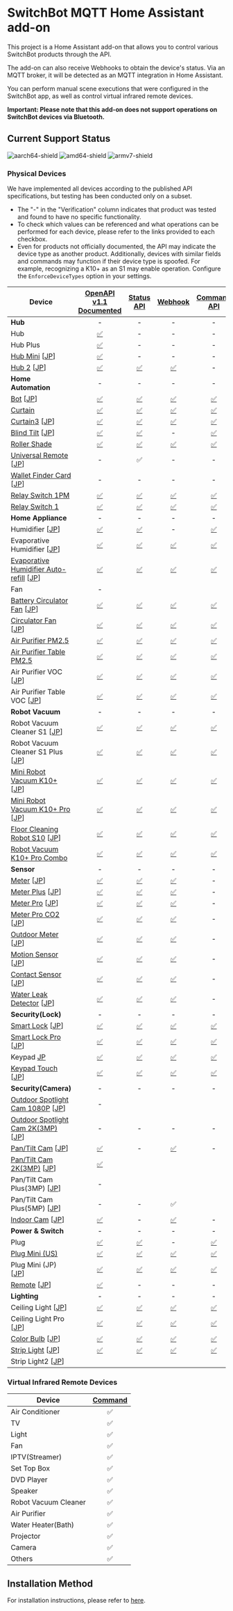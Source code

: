 # SwitchBot MQTT Home Assistant add-on

This project is a Home Assistant add-on that allows you to control various SwitchBot products through the API.

The add-on can also receive Webhooks to obtain the device's status.
Via an MQTT broker, it will be detected as an MQTT integration in Home Assistant.

You can perform manual scene executions that were configured in the SwitchBot app, as well as control virtual infrared remote devices.

**Important: Please note that this add-on does not support operations on SwitchBot devices via Bluetooth.**

## Current Support Status

![aarch64-shield](https://img.shields.io/badge/aarch64-yes-green.svg)
![amd64-shield](https://img.shields.io/badge/amd64-yes-green.svg)
![armv7-shield](https://img.shields.io/badge/armv7-yes-green.svg)

### Physical Devices

We have implemented all devices according to the published API specifications, but testing has been conducted only on a subset.

* The "-" in the "Verification" column indicates that product was tested and found to have no specific functionality.
* To check which values can be referenced and what operations can be performed for each device, please refer to the links provided to each checkbox.
* Even for products not officially documented, the API may indicate the device type as another product. Additionally, devices with similar fields and commands may function if their device type is spoofed. For example, recognizing a K10+ as an S1 may enable operation. Configure the `EnforceDeviceTypes` option in your settings.

| Device                                                                                                                         | [OpenAPI v1.1<br>Documented][GetDeviceList] |         [Status<br>API][StatusAPI]         |             [Webhook][Webhook]              |        [Command<br>API][CommandAPI]         | Verification |
|--------------------------------------------------------------------------------------------------------------------------------|:-------------------------------------------:|:------------------------------------------:|:-------------------------------------------:|:-------------------------------------------:|:------------:|
| **Hub**                                                                                                                        |                      -                      |                     -                      |                      -                      |                      -                      |      -       |
| Hub                                                                                                                            |                [✅][HubList]                 |                     -                      |                      -                      |                      -                      |              |
| Hub Plus                                                                                                                       |              [✅][HubPlusList]               |                     -                      |                      -                      |                      -                      |              |
| [Hub Mini][HubMiniProduct]  [[JP][HubMiniProductJP]]                                                                           |              [✅][HubMiniList]               |                     -                      |                      -                      |                      -                      |      -       |
| [Hub 2][Hub2Product]  [[JP][Hub2ProductJP]]                                                                                    |                [✅][Hub2List]                |              [✅][Hub2Status]               |              [✅][Hub2Webhook]               |                      -                      |      ✅       |
| **Home Automation**                                                                                                            |                      -                      |                     -                      |                      -                      |                      -                      |      -       |
| [Bot][BotProduct]  [[JP][BotProductJP]]                                                                                        |                [✅][BotList]                 |               [✅][BotStatus]               |               [✅][BotWebhook]               |               [✅][BotCommand]               |              |
| [Curtain][CurtainProduct]                                                                                                      |              [✅][CurtainList]               |             [✅][CurtainStatus]             |             [✅][CurtainWebhook]             |             [✅][CurtainCommand]             |      ✅       |
| [Curtain3][Curtain3Product]  [[JP][Curtain3ProductJP]]                                                                         |              [✅][Curtain3List]              |            [✅][Curtain3Status]             |            [✅][Curtain3Webhook]             |            [✅][Curtain3Command]             |              |
| [Blind Tilt][BlindTiltProduct]  [[JP][BlindTiltProductJP]]                                                                     |             [✅][BlindTiltList]              |            [✅][BlindTiltStatus]            |                      -                      |            [✅][BlindTiltCommand]            |              |
| [Roller Shade][RollerShadeProduct]                                                                                             |            [✅][RollerShadeList]             |           [✅][RollerShadeStatus]           |           [✅][RollerShadeWebhook]           |           [✅][RollerShadeCommand]           |      ✅       |
| [Universal Remote][UniversalRemoteProduct]  [[JP][UniversalRemoteProductJP]]                                                   |                      -                      |                     ✅                      |                      -                      |                      -                      |      ✅       |
| [Wallet Finder Card][WalletFinderCardProduct]  [[JP][WalletFinderCardProductJP]]                                               |                      -                      |                     -                      |                      -                      |                      -                      |      -       |
| [Relay Switch 1PM][RelaySwitch1PMProduct]                                                                                      |           [✅][RelaySwitch1PMList]           |         [✅][RelaySwitch1PMStatus]          |         [✅][RelaySwitch1PMWebhook]          |         [✅][RelaySwitch1PMCommand]          |              |
| [Relay Switch 1][RelaySwitch1Product]                                                                                          |            [✅][RelaySwitch1List]            |          [✅][RelaySwitch1Status]           |          [✅][RelaySwitch1Webhook]           |          [✅][RelaySwitch1Command]           |              |
| **Home Appliance**                                                                                                             |                      -                      |                     -                      |                      -                      |                      -                      |      -       |
| Humidifier  [[JP][HumidifierProductJP]]                                                                                        |             [✅][HumidifierList]             |           [✅][HumidifierStatus]            |                      -                      |           [✅][HumidifierCommand]            |              |
| Evaporative Humidifier  [[JP][EvaporativeHumidifierProductJP]]                                                                 |       [✅][EvaporativeHumidifierList]        |      [✅][EvaporativeHumidifierStatus]      |      [✅][EvaporativeHumidifierWebhook]      |      [✅][EvaporativeHumidifierCommand]      |              |
| [Evaporative Humidifier Auto-refill][EvaporativeHumidifierAutoRefillProduct]  [[JP][EvaporativeHumidifierAutoRefillProductJP]] |  [✅][EvaporativeHumidifierAutoRefillList]   | [✅][EvaporativeHumidifierAutoRefillStatus] | [✅][EvaporativeHumidifierAutoRefillWebhook] | [✅][EvaporativeHumidifierAutoRefillCommand] |              |
| Fan                                                                                                                            |                      -                      |                                            |                                             |                                             |              |
| [Battery Circulator Fan][BatteryCirculatorFanProduct]  [[JP][BatteryCirculatorFanProductJP]]                                   |        [✅][BatteryCirculatorFanList]        |      [✅][BatteryCirculatorFanStatus]       |      [✅][BatteryCirculatorFanWebhook]       |      [✅][BatteryCirculatorFanCommand]       |              |
| [Circulator Fan][CirculatorFanLiteProduct]  [[JP][CirculatorFanLiteProductJP]]                                                 |           [✅][CirculatorFanList]            |          [✅][CirculatorFanStatus]          |          [✅][CirculatorFanWebhook]          |          [✅][CirculatorFanCommand]          |      ✅       |
| [Air Purifier PM2.5][AirPurifierPM25Product]                                                                                   |          [✅][AirPurifierPM25List]           |         [✅][AirPurifierPM25Status]         |         [✅][AirPurifierPM25Webhook]         |         [✅][AirPurifierPM25Command]         |              |
| [Air Purifier Table PM2.5][AirPurifierTablePM25Product]                                                                        |        [✅][AirPurifierTablePM25List]        |      [✅][AirPurifierTablePM25Status]       |      [✅][AirPurifierTablePM25Webhook]       |      [✅][AirPurifierTablePM25Command]       |              |
| Air Purifier VOC  [[JP][AirPurifierVOCProductJP]]                                                                              |           [✅][AirPurifierVOCList]           |         [✅][AirPurifierVOCStatus]          |         [✅][AirPurifierVOCWebhook]          |         [✅][AirPurifierVOCCommand]          |              |
| Air Purifier Table VOC  [[JP][AirPurifierTableVOCProductJP]]                                                                   |        [✅][AirPurifierTableVOCList]         |       [✅][AirPurifierTableVOCStatus]       |       [✅][AirPurifierTableVOCWebhook]       |       [✅][AirPurifierTableVOCCommand]       |              |
| **Robot Vacuum**                                                                                                               |                      -                      |                     -                      |                      -                      |                      -                      |      -       |
| Robot Vacuum Cleaner S1  [[JP][RobotVacuumCleanerS1ProductJP]]                                                                 |        [✅][RobotVacuumCleanerS1List]        |      [✅][RobotVacuumCleanerS1Status]       |      [✅][RobotVacuumCleanerS1Webhook]       |      [✅][RobotVacuumCleanerS1Command]       |              |
| Robot Vacuum Cleaner S1 Plus  [[JP][RobotVacuumCleanerS1PlusProductJP]]                                                        |      [✅][RobotVacuumCleanerS1PlusList]      |    [✅][RobotVacuumCleanerS1PlusStatus]     |    [✅][RobotVacuumCleanerS1PlusWebhook]     |    [✅][RobotVacuumCleanerS1PlusCommand]     |              |
| [Mini Robot Vacuum K10+][MiniRobotVacuumK10+Product]  [[JP][MiniRobotVacuumK10+ProductJP]]                                     |        [✅][MiniRobotVacuumK10+List]         |       [✅][MiniRobotVacuumK10+Status]       |       [✅][MiniRobotVacuumK10+Webhook]       |       [✅][MiniRobotVacuumK10+Command]       |              |
| [Mini Robot Vacuum K10+ Pro][MiniRobotVacuumK10+ProProduct]  [[JP][MiniRobotVacuumK10+ProProductJP]]                           |       [✅][MiniRobotVacuumK10+ProList]       |     [✅][MiniRobotVacuumK10+ProStatus]      |     [✅][MiniRobotVacuumK10+ProWebhook]      |     [✅][MiniRobotVacuumK10+ProCommand]      |              |
| [Floor Cleaning Robot S10][FloorCleaningRobotS10Product]  [[JP][FloorCleaningRobotS10ProductJP]]                               |       [✅][FloorCleaningRobotS10List]        |      [✅][FloorCleaningRobotS10Status]      |      [✅][FloorCleaningRobotS10Webhook]      |      [✅][FloorCleaningRobotS10Command]      |              |
| [Robot Vacuum K10+ Pro Combo][RobotVacuumK10+ProComboProduct]                                                                  |      [✅][RobotVacuumK10+ProComboList]       |     [✅][RobotVacuumK10+ProComboStatus]     |     [✅][RobotVacuumK10+ProComboWebhook]     |     [✅][RobotVacuumK10+ProComboCommand]     |              |
| **Sensor**                                                                                                                     |                      -                      |                     -                      |                      -                      |                      -                      |      -       |
| [Meter][MeterProduct]  [[JP][MeterProductJP]]                                                                                  |               [✅][MeterList]                |              [✅][MeterStatus]              |              [✅][MeterWebhook]              |                      -                      |              |
| [Meter Plus][MeterPlusProduct]  [[JP][MeterPlusProductJP]]                                                                     |             [✅][MeterPlusList]              |            [✅][MeterPlusStatus]            |            [✅][MeterPlusWebhook]            |                      -                      |      ✅       |
| [Meter Pro][MeterProProduct]  [[JP][MeterProProductJP]]                                                                        |              [✅][MeterProList]              |            [✅][MeterProStatus]             |            [✅][MeterProWebhook]             |                      -                      |              |
| [Meter Pro CO2][MeterProCO2Product]  [[JP][MeterProCO2ProductJP]]                                                              |            [✅][MeterProCO2List]             |           [✅][MeterProCO2Status]           |           [✅][MeterProCO2Webhook]           |                      -                      |      ✅       |
| [Outdoor Meter][OutdoorMeterProduct]  [[JP][OutdoorMeterProductJP]]                                                            |            [✅][OutdoorMeterList]            |          [✅][OutdoorMeterStatus]           |          [✅][OutdoorMeterWebhook]           |                      -                      |              |
| [Motion Sensor][MotionSensorProduct]  [[JP][MotionSensorProductJP]]                                                            |            [✅][MotionSensorList]            |          [✅][MotionSensorStatus]           |          [✅][MotionSensorWebhook]           |                      -                      |      ✅       |
| [Contact Sensor][ContactSensorProduct]  [[JP][ContactSensorProductJP]]                                                         |           [✅][ContactSensorList]            |          [✅][ContactSensorStatus]          |          [✅][ContactSensorWebhook]          |                      -                      |      ✅       |
| [Water Leak Detector][WaterLeakDetectorProduct]  [[JP][WaterLeakDetectorProductJP]]                                            |         [✅][WaterLeakDetectorList]          |        [✅][WaterLeakDetectorStatus]        |        [✅][WaterLeakDetectorWebhook]        |                      -                      |              |
| **Security(Lock)**                                                                                                             |                      -                      |                     -                      |                      -                      |                      -                      |      -       |
| [Smart Lock][SmartLockProduct]  [[JP][SmartLockProductJP]]                                                                     |             [✅][SmartLockList]              |            [✅][SmartLockStatus]            |            [✅][SmartLockWebhook]            |            [✅][SmartLockCommand]            |      ✅       |
| [Smart Lock Pro][SmartLockProProduct]  [[JP][SmartLockProProductJP]]                                                           |            [✅][SmartLockProList]            |          [✅][SmartLockProStatus]           |          [✅][SmartLockProWebhook]           |          [✅][SmartLockProCommand]           |              |
| Keypad [JP][KeypadProductJP]                                                                                                   |               [✅][KeypadList]               |             [✅][KeypadStatus]              |             [✅][KeypadWebhook]              |             [✅][KeypadCommand]              |              |
| [Keypad Touch][KeypadTouchProduct]  [[JP][KeypadTouchProductJP]]                                                               |            [✅][KeypadTouchList]             |           [✅][KeypadTouchStatus]           |           [✅][KeypadTouchWebhook]           |           [✅][KeypadTouchCommand]           |      ✅       |
| **Security(Camera)**                                                                                                           |                      -                      |                     -                      |                      -                      |                      -                      |      -       |
| [Outdoor Spotlight Cam 1080P][OutdoorSpotlightCam1080PProduct]  [[JP][OutdoorSpotlightCam1080PProductJP]]                      |                      -                      |                                            |                                             |                                             |              |
| [Outdoor Spotlight Cam 2K(3MP)][OutdoorSpotlightCam2K3MPProduct]  [[JP][OutdoorSpotlightCam2K3MPProductJP]]                    |                      -                      |                     -                      |                      -                      |                      -                      |      -       |
| [Pan/Tilt Cam][PanTiltCamProduct]  [[JP][PanTiltCamProductJP]]                                                                 |             [✅][PanTiltCamList]             |                     -                      |           [✅][PanTiltCamWebhook]            |                      -                      |              |
| [Pan/Tilt Cam 2K(3MP)][PanTiltCam2K3MPProduct]  [[JP][PanTiltCam2K3MPProductJP]]                                               |          [✅][PanTiltCam2K3MPList]           |                                            |                                             |                                             |              |
| Pan/Tilt Cam Plus(3MP)  [[JP][PanTiltCamPlus3MPProductJP]]                                                                     |                      -                      |                                            |                                             |                                             |              |
| Pan/Tilt Cam Plus(5MP)  [[JP][PanTiltCamPlus5MPProductJP]]                                                                     |                      -                      |                     -                      |                      ✅                      |                                             |      ✅       |
| [Indoor Cam][IndoorCamProduct]  [[JP][IndoorCamProductJP]]                                                                     |             [✅][IndoorCamList]              |                     -                      |            [✅][IndoorCamWebhook]            |                      -                      |      ✅       |
| **Power & Switch**                                                                                                             |                      -                      |                     -                      |                      -                      |                      -                      |      -       |
| Plug                                                                                                                           |                [✅][PlugList]                |              [✅][PlugStatus]               |                      -                      |              [✅][PlugCommand]               |              |
| [Plug Mini (US)][PlugMiniUSProduct]                                                                                            |             [✅][PlugMiniUSList]             |           [✅][PlugMiniUSStatus]            |           [✅][PlugMiniUSWebhook]            |           [✅][PlugMiniUSCommand]            |              |
| Plug Mini (JP)  [[JP][PlugMiniJPProductJP]]                                                                                    |             [✅][PlugMiniJPList]             |           [✅][PlugMiniJPStatus]            |           [✅][PlugMiniJPWebhook]            |           [✅][PlugMiniJPCommand]            |      ✅       |
| [Remote][RemoteProduct]  [[JP][RemoteProductJP]]                                                                               |               [✅][RemoteList]               |                     -                      |                      -                      |                      -                      |      -       |
| **Lighting**                                                                                                                   |                      -                      |                     -                      |                      -                      |                      -                      |      -       |
| Ceiling Light  [[JP][CeilingLightProductJP]]                                                                                   |            [✅][CeilingLightList]            |          [✅][CeilingLightStatus]           |          [✅][CeilingLightWebhook]           |          [✅][CeilingLightCommand]           |              |
| Ceiling Light Pro  [[JP][CeilingLightProProductJP]]                                                                            |          [✅][CeilingLightProList]           |         [✅][CeilingLightProStatus]         |         [✅][CeilingLightProWebhook]         |         [✅][CeilingLightProCommand]         |              |
| [Color Bulb][ColorBulbProduct]  [[JP][ColorBulbProductJP]]                                                                     |             [✅][ColorBulbList]              |            [✅][ColorBulbStatus]            |            [✅][ColorBulbWebhook]            |            [✅][ColorBulbCommand]            |      ✅       |
| [Strip Light][StripLightProduct]  [[JP][StripLightProductJP]]                                                                  |             [✅][StripLightList]             |           [✅][StripLightStatus]            |           [✅][StripLightWebhook]            |           [✅][StripLightCommand]            |              |
| Strip Light2  [[JP][StripLight2ProductJP]]                                                                                     |                                             |                                            |                                             |                                             |              |

[GetDeviceList]: https://github.com/OpenWonderLabs/SwitchBotAPI#get-device-list
[StatusAPI]: https://github.com/OpenWonderLabs/SwitchBotAPI#get-device-status
[Webhook]: https://github.com/OpenWonderLabs/SwitchBotAPI#webhook
[CommandAPI]: https://github.com/OpenWonderLabs/SwitchBotAPI#get-device-status
[HubList]: https://github.com/OpenWonderLabs/SwitchBotAPI#hubhub-plushub-minihub-2
[HubPlusList]: https://github.com/OpenWonderLabs/SwitchBotAPI#hubhub-plushub-minihub-2
[HubMiniProduct]: https://www.switch-bot.com/products/switchbot-hub-mini
[HubMiniProductJP]: https://www.switchbot.jp/products/switchbot-hub-mini
[HubMiniList]: https://github.com/OpenWonderLabs/SwitchBotAPI#hubhub-plushub-minihub-2
[Hub2Product]: https://www.switch-bot.com/pages/switchbot-hub-2
[Hub2ProductJP]: https://www.switchbot.jp/products/switchbot-hub2
[Hub2List]: https://github.com/OpenWonderLabs/SwitchBotAPI#hubhub-plushub-minihub-2
[Hub2Status]: https://github.com/OpenWonderLabs/SwitchBotAPI#hub-2
[Hub2Webhook]: https://github.com/OpenWonderLabs/SwitchBotAPI#hub-2-1
[BotProduct]: https://www.switch-bot.com/products/switchbot-bot
[BotProductJP]: https://www.switchbot.jp/products/switchbot-bot
[BotList]: https://github.com/OpenWonderLabs/SwitchBotAPI#bot
[BotStatus]: https://github.com/OpenWonderLabs/SwitchBotAPI#bot-1
[BotWebhook]: https://github.com/OpenWonderLabs/SwitchBotAPI#bot-3
[BotCommand]: https://github.com/OpenWonderLabs/SwitchBotAPI#bot-2
[CurtainProduct]: https://www.switch-bot.com/products/switchbot-curtain
[CurtainList]: https://github.com/OpenWonderLabs/SwitchBotAPI#curtain
[CurtainStatus]: https://github.com/OpenWonderLabs/SwitchBotAPI#curtain-1
[CurtainWebhook]: https://github.com/OpenWonderLabs/SwitchBotAPI#curtain-4
[CurtainCommand]: https://github.com/OpenWonderLabs/SwitchBotAPI#curtain-2
[Curtain3Product]: https://www.switch-bot.com/products/switchbot-curtain-3
[Curtain3ProductJP]: https://www.switchbot.jp/products/switchbot-curtain3
[Curtain3List]: https://github.com/OpenWonderLabs/SwitchBotAPI#curtain-3
[Curtain3Status]: https://github.com/OpenWonderLabs/SwitchBotAPI#curtain-3-1
[Curtain3Webhook]: https://github.com/OpenWonderLabs/SwitchBotAPI#curtain-3-3
[Curtain3Command]: https://github.com/OpenWonderLabs/SwitchBotAPI#curtain-3-2
[BlindTiltProduct]: https://www.switch-bot.com/products/switchbot-blind-tilt
[BlindTiltProductJP]: https://www.switchbot.jp/products/switchbot-blind-tilt
[BlindTiltList]: https://github.com/OpenWonderLabs/SwitchBotAPI#blind-tilt
[BlindTiltStatus]: https://github.com/OpenWonderLabs/SwitchBotAPI#blind-tilt-1
[BlindTiltCommand]: https://github.com/OpenWonderLabs/SwitchBotAPI#blind-tilt-2
[RollerShadeProduct]: https://www.switch-bot.com/products/switchbot-roller-shade
[RollerShadeList]: https://github.com/OpenWonderLabs/SwitchBotAPI#roller-shade
[RollerShadeStatus]: https://github.com/OpenWonderLabs/SwitchBotAPI#roller-shade-1
[RollerShadeWebhook]: https://github.com/OpenWonderLabs/SwitchBotAPI#roller-shade-3
[RollerShadeCommand]: https://github.com/OpenWonderLabs/SwitchBotAPI#roller-shade-2
[UniversalRemoteProduct]: https://www.switch-bot.com/products/switchbot-universal-remote
[UniversalRemoteProductJP]: https://www.switchbot.jp/products/switchbot-universal-remote
[WalletFinderCardProduct]: https://www.switch-bot.com/products/switchbot-wallet-finder-card
[WalletFinderCardProductJP]: https://www.switchbot.jp/products/switchbot-wallet-finder-card
[RelaySwitch1PMProduct]: https://www.switch-bot.com/pages/switchbot-relay-switch
[RelaySwitch1PMList]: https://github.com/OpenWonderLabs/SwitchBotAPI#relay-switch-1pm
[RelaySwitch1PMStatus]: https://github.com/OpenWonderLabs/SwitchBotAPI#relay-switch-1pm-1
[RelaySwitch1PMWebhook]: https://github.com/OpenWonderLabs/SwitchBotAPI#relay-switch-1pm-3
[RelaySwitch1PMCommand]: https://github.com/OpenWonderLabs/SwitchBotAPI#relay-switch-1pm-2
[RelaySwitch1Product]: https://www.switch-bot.com/pages/switchbot-relay-switch
[RelaySwitch1List]: https://github.com/OpenWonderLabs/SwitchBotAPI#relay-switch-1
[RelaySwitch1Status]: https://github.com/OpenWonderLabs/SwitchBotAPI#relay-switch-1-1
[RelaySwitch1Webhook]: https://github.com/OpenWonderLabs/SwitchBotAPI#relay-switch-1-3
[RelaySwitch1Command]: https://github.com/OpenWonderLabs/SwitchBotAPI#relay-switch-1-2
[HumidifierProductJP]: https://www.switchbot.jp/products/switchbot-smart-humidifier?variant=40981225799855
[HumidifierList]: https://github.com/OpenWonderLabs/SwitchBotAPI#humidifier
[HumidifierStatus]: https://github.com/OpenWonderLabs/SwitchBotAPI#humidifier-1
[HumidifierCommand]: https://github.com/OpenWonderLabs/SwitchBotAPI#humidifier-2
[EvaporativeHumidifierProductJP]: https://www.switchbot.jp/products/switchbot-evaporative-humidifier
[EvaporativeHumidifierList]: https://github.com/OpenWonderLabs/SwitchBotAPI#evaporative-humidifier
[EvaporativeHumidifierStatus]: https://github.com/OpenWonderLabs/SwitchBotAPI#evaporative-humidifier-1
[EvaporativeHumidifierWebhook]: https://github.com/OpenWonderLabs/SwitchBotAPI#evaporative-humidifier-3
[EvaporativeHumidifierCommand]: https://github.com/OpenWonderLabs/SwitchBotAPI#evaporative-humidifier-2
[EvaporativeHumidifierAutoRefillProduct]: https://us.switch-bot.com/products/switchbot-evaporative-humidifier-auto-refill
[EvaporativeHumidifierAutoRefillProductJP]: https://www.switchbot.jp/products/switchbot-evaporative-humidifier-plus
[EvaporativeHumidifierAutoRefillList]: https://github.com/OpenWonderLabs/SwitchBotAPI#evaporative-humidifier-auto-refill
[EvaporativeHumidifierAutoRefillStatus]: https://github.com/OpenWonderLabs/SwitchBotAPI#evaporative-humidifier-auto-refill-1
[EvaporativeHumidifierAutoRefillWebhook]: https://github.com/OpenWonderLabs/SwitchBotAPI#evaporative-humidifier-auto-refill-3
[EvaporativeHumidifierAutoRefillCommand]: https://github.com/OpenWonderLabs/SwitchBotAPI#evaporative-humidifier-auto-refill-2
[BatteryCirculatorFanProduct]: https://www.switch-bot.com/products/switchbot-battery-circulator-fan?variant=46175199756455
[BatteryCirculatorFanProductJP]: https://www.switchbot.jp/products/switchbot-smart-circulator-fan?variant=44020075167919
[BatteryCirculatorFanList]: https://github.com/OpenWonderLabs/SwitchBotAPI#battery-circulator-fan
[BatteryCirculatorFanStatus]: https://github.com/OpenWonderLabs/SwitchBotAPI#battery-circulator-fan-1
[BatteryCirculatorFanWebhook]: https://github.com/OpenWonderLabs/SwitchBotAPI#battery-circulator-fan-3
[BatteryCirculatorFanCommand]: https://github.com/OpenWonderLabs/SwitchBotAPI#battery-circulator-fan-2
[CirculatorFanLiteProduct]: https://www.switch-bot.com/products/switchbot-battery-circulator-fan?variant=46175199789223
[CirculatorFanLiteProductJP]: https://www.switchbot.jp/products/switchbot-smart-circulator-fan?variant=44221010182319
[CirculatorFanList]: https://github.com/OpenWonderLabs/SwitchBotAPI#circulator-fan
[CirculatorFanStatus]: https://github.com/OpenWonderLabs/SwitchBotAPI#circulator-fan-1
[CirculatorFanWebhook]: https://github.com/OpenWonderLabs/SwitchBotAPI#circulator-fan-3
[CirculatorFanCommand]: https://github.com/OpenWonderLabs/SwitchBotAPI#circulator-fan-2
[AirPurifierPM25Product]: https://www.switch-bot.com/products/switchbot-air-purifier
[AirPurifierPM25List]: https://github.com/OpenWonderLabs/SwitchBotAPI#air-purifier-pm25
[AirPurifierPM25Status]: https://github.com/OpenWonderLabs/SwitchBotAPI#air-purifier-pm25-1
[AirPurifierPM25Webhook]: https://github.com/OpenWonderLabs/SwitchBotAPI#air-purifier-pm25-3
[AirPurifierPM25Command]: https://github.com/OpenWonderLabs/SwitchBotAPI#air-purifier-pm25-2
[AirPurifierTablePM25Product]: https://www.switch-bot.com/products/switchbot-air-purifier-table
[AirPurifierTablePM25List]: https://github.com/OpenWonderLabs/SwitchBotAPI#air-purifier-table-pm25
[AirPurifierTablePM25Status]: https://github.com/OpenWonderLabs/SwitchBotAPI#air-purifier-table-pm25-1
[AirPurifierTablePM25Webhook]: https://github.com/OpenWonderLabs/SwitchBotAPI#air-purifier-table-pm25-3
[AirPurifierTablePM25Command]: https://github.com/OpenWonderLabs/SwitchBotAPI#air-purifier-table-pm25-2
[AirPurifierVOCProductJP]: https://www.switchbot.jp/products/switchbot-air-purifier
[AirPurifierVOCList]: https://github.com/OpenWonderLabs/SwitchBotAPI#air-purifier-voc
[AirPurifierVOCStatus]: https://github.com/OpenWonderLabs/SwitchBotAPI#air-purifier-voc-1
[AirPurifierVOCWebhook]: https://github.com/OpenWonderLabs/SwitchBotAPI#air-purifier-voc-3
[AirPurifierVOCCommand]: https://github.com/OpenWonderLabs/SwitchBotAPI#air-purifier-voc-2
[AirPurifierTableVOCProductJP]: https://www.switchbot.jp/products/switchbot-air-purifier-table
[AirPurifierTableVOCList]: https://github.com/OpenWonderLabs/SwitchBotAPI#air-purifier-table-voc
[AirPurifierTableVOCStatus]: https://github.com/OpenWonderLabs/SwitchBotAPI#air-purifier-table-voc-1
[AirPurifierTableVOCWebhook]: https://github.com/OpenWonderLabs/SwitchBotAPI#air-purifier-table-voc-3
[AirPurifierTableVOCCommand]: https://github.com/OpenWonderLabs/SwitchBotAPI#air-purifier-table-voc-2
[RobotVacuumCleanerS1ProductJP]: https://www.switchbot.jp/products/switchbot-robot-vacuum-cleaner?variant=41850919420079
[RobotVacuumCleanerS1List]: https://github.com/OpenWonderLabs/SwitchBotAPI#robot-vacuum-cleaner-s1
[RobotVacuumCleanerS1Status]: https://github.com/OpenWonderLabs/SwitchBotAPI#robot-vacuum-cleaner-s1-1
[RobotVacuumCleanerS1Webhook]: https://github.com/OpenWonderLabs/SwitchBotAPI#robot-vacuum-cleaner-s1-3
[RobotVacuumCleanerS1Command]: https://github.com/OpenWonderLabs/SwitchBotAPI#robot-vacuum-cleaner-s1-2
[RobotVacuumCleanerS1PlusProductJP]: https://www.switchbot.jp/products/switchbot-robot-vacuum-cleaner?variant=44254800347311
[RobotVacuumCleanerS1PlusList]: https://github.com/OpenWonderLabs/SwitchBotAPI#robot-vacuum-cleaner-s1-plus
[RobotVacuumCleanerS1PlusStatus]: https://github.com/OpenWonderLabs/SwitchBotAPI#robot-vacuum-cleaner-s1-plus-1
[RobotVacuumCleanerS1PlusWebhook]: https://github.com/OpenWonderLabs/SwitchBotAPI#robot-vacuum-cleaner-s1-plus-3
[RobotVacuumCleanerS1PlusCommand]: https://github.com/OpenWonderLabs/SwitchBotAPI#robot-vacuum-cleaner-s1-plus-2
[MiniRobotVacuumK10+Product]: https://www.switch-bot.com/products/switchbot-mini-robot-vacuum-k10
[MiniRobotVacuumK10+ProductJP]: https://www.switchbot.jp/products/switchbot-robot-vacuum-cleaner-k10
[MiniRobotVacuumK10+List]: https://github.com/OpenWonderLabs/SwitchBotAPI#mini-robot-vacuum-k10
[MiniRobotVacuumK10+Status]: https://github.com/OpenWonderLabs/SwitchBotAPI#mini-robot-vacuum-k10-1
[MiniRobotVacuumK10+Webhook]: https://github.com/OpenWonderLabs/SwitchBotAPI#mini-robot-vacuum-k10-3
[MiniRobotVacuumK10+Command]: https://github.com/OpenWonderLabs/SwitchBotAPI#mini-robot-vacuum-k10-2
[MiniRobotVacuumK10+ProProduct]: https://www.switch-bot.com/products/switchbot-mini-robot-vacuum-k10-pro
[MiniRobotVacuumK10+ProProductJP]: https://www.switchbot.jp/products/switchbot-robot-vacuum-cleaner-k10-pro
[MiniRobotVacuumK10+ProList]: https://github.com/OpenWonderLabs/SwitchBotAPI#mini-robot-vacuum-k10-pro
[MiniRobotVacuumK10+ProStatus]: https://github.com/OpenWonderLabs/SwitchBotAPI#mini-robot-vacuum-k10-pro-1
[MiniRobotVacuumK10+ProWebhook]: https://github.com/OpenWonderLabs/SwitchBotAPI#mini-robot-vacuum-k10-pro-3
[MiniRobotVacuumK10+ProCommand]: https://github.com/OpenWonderLabs/SwitchBotAPI#mini-robot-vacuum-k10-pro-2
[FloorCleaningRobotS10Product]: https://www.switch-bot.com/products/switchbot-floor-cleaning-robot-s10
[FloorCleaningRobotS10ProductJP]: https://www.switchbot.jp/products/switchbot-robot-vacuum-cleaner-s10
[FloorCleaningRobotS10List]: https://github.com/OpenWonderLabs/SwitchBotAPI#floor-cleaning-robot-s10
[FloorCleaningRobotS10Status]: https://github.com/OpenWonderLabs/SwitchBotAPI#floor-cleaning-robot-s10-1
[FloorCleaningRobotS10Webhook]: https://github.com/OpenWonderLabs/SwitchBotAPI#floor-cleaning-robot-s10-3
[FloorCleaningRobotS10Command]: https://github.com/OpenWonderLabs/SwitchBotAPI#floor-cleaning-robot-s10-2
[RobotVacuumK10+ProComboProduct]: https://www.switch-bot.com/products/switchbot-k10-pro-combo
[RobotVacuumK10+ProComboList]: https://github.com/OpenWonderLabs/SwitchBotAPI#k10-pro-combo
[RobotVacuumK10+ProComboStatus]: https://github.com/OpenWonderLabs/SwitchBotAPI#k10-pro-combo-1
[RobotVacuumK10+ProComboWebhook]: https://github.com/OpenWonderLabs/SwitchBotAPI#k10-pro-combo-3
[RobotVacuumK10+ProComboCommand]: https://github.com/OpenWonderLabs/SwitchBotAPI#k10-pro-combo-2
[MeterProduct]: https://www.switch-bot.com/products/switchbot-meter
[MeterProductJP]: https://www.switchbot.jp/products/switchbot-meter
[MeterList]: https://github.com/OpenWonderLabs/SwitchBotAPI#meter
[MeterStatus]: https://github.com/OpenWonderLabs/SwitchBotAPI#meter-1
[MeterWebhook]: https://github.com/OpenWonderLabs/SwitchBotAPI#meter-2
[MeterPlusProduct]: https://www.switch-bot.com/products/switchbot-meter-plus
[MeterPlusProductJP]: https://www.switchbot.jp/products/switchbot-meter-plus
[MeterPlusList]: https://github.com/OpenWonderLabs/SwitchBotAPI#meter-plus
[MeterPlusStatus]: https://github.com/OpenWonderLabs/SwitchBotAPI#meter-plus-1
[MeterPlusWebhook]: https://github.com/OpenWonderLabs/SwitchBotAPI#meter-plus-2
[MeterProProduct]: https://www.switch-bot.com/products/switchbot-meter-pro
[MeterProProductJP]: https://www.switchbot.jp/products/switchbot-meter-pro
[MeterProList]: https://github.com/OpenWonderLabs/SwitchBotAPI#meter-pro
[MeterProStatus]: https://github.com/OpenWonderLabs/SwitchBotAPI#meter-pro-1
[MeterProWebhook]: https://github.com/OpenWonderLabs/SwitchBotAPI#meter-pro-2
[MeterProCO2Product]: https://www.switch-bot.com/products/switchbot-meter-pro-co2-monitor
[MeterProCO2ProductJP]: https://www.switchbot.jp/products/switchbot-co2-meter
[MeterProCO2List]: https://github.com/OpenWonderLabs/SwitchBotAPI#meter-pro-co2
[MeterProCO2Status]: https://github.com/OpenWonderLabs/SwitchBotAPI#meter-pro-co2-1
[MeterProCO2Webhook]: https://github.com/OpenWonderLabs/SwitchBotAPI#meter-pro-co2-2
[OutdoorMeterProduct]: https://www.switch-bot.com/products/switchbot-indoor-outdoor-thermo-hygrometer
[OutdoorMeterProductJP]: https://www.switchbot.jp/products/switchbot-indoor-outdoor-meter
[OutdoorMeterList]: https://github.com/OpenWonderLabs/SwitchBotAPI#outdoor-meter
[OutdoorMeterStatus]: https://github.com/OpenWonderLabs/SwitchBotAPI#outdoor-meter-1
[OutdoorMeterWebhook]: https://github.com/OpenWonderLabs/SwitchBotAPI#outdoor-meter-2
[MotionSensorProduct]: https://www.switch-bot.com/products/motion-sensor
[MotionSensorProductJP]: https://www.switchbot.jp/products/switchbot-motion-sensor
[MotionSensorList]: https://github.com/OpenWonderLabs/SwitchBotAPI#motion-sensor
[MotionSensorStatus]: https://github.com/OpenWonderLabs/SwitchBotAPI#motion-sensor-1
[MotionSensorWebhook]: https://github.com/OpenWonderLabs/SwitchBotAPI#motion-sensor-2
[ContactSensorProduct]: https://www.switch-bot.com/products/contact-sensor
[ContactSensorProductJP]: https://www.switchbot.jp/products/switchbot-contact-sensor
[ContactSensorList]: https://github.com/OpenWonderLabs/SwitchBotAPI#contact-sensor
[ContactSensorStatus]: https://github.com/OpenWonderLabs/SwitchBotAPI#contact-sensor-1
[ContactSensorWebhook]: https://github.com/OpenWonderLabs/SwitchBotAPI#contact-sensor-2
[WaterLeakDetectorProduct]: https://www.switch-bot.com/products/switchbot-water-leak-detector
[WaterLeakDetectorProductJP]: https://www.switchbot.jp/products/switchbot-water-leak-detector
[WaterLeakDetectorList]: https://github.com/OpenWonderLabs/SwitchBotAPI#water-leak-detector
[WaterLeakDetectorStatus]: https://github.com/OpenWonderLabs/SwitchBotAPI#water-leak-detector-1
[WaterLeakDetectorWebhook]: https://github.com/OpenWonderLabs/SwitchBotAPI#water-leak-detector-2
[SmartLockProduct]: https://www.switch-bot.com/products/switchbot-lock
[SmartLockProductJP]: https://www.switchbot.jp/products/switchbot-lock
[SmartLockList]: https://github.com/OpenWonderLabs/SwitchBotAPI#lock
[SmartLockStatus]: https://github.com/OpenWonderLabs/SwitchBotAPI#lock-1
[SmartLockWebhook]: https://github.com/OpenWonderLabs/SwitchBotAPI#lock-3
[SmartLockCommand]: https://github.com/OpenWonderLabs/SwitchBotAPI#lock-2
[SmartLockProProduct]: https://www.switch-bot.com/products/switchbot-lock-pro
[SmartLockProProductJP]: https://www.switchbot.jp/products/switchbot-lock-pro
[SmartLockProList]: https://github.com/OpenWonderLabs/SwitchBotAPI#lock-pro
[SmartLockProStatus]: https://github.com/OpenWonderLabs/SwitchBotAPI#lock-pro-1
[SmartLockProWebhook]: https://github.com/OpenWonderLabs/SwitchBotAPI#lock-pro-3
[SmartLockProCommand]: https://github.com/OpenWonderLabs/SwitchBotAPI#lock-pro-2
[KeypadProductJP]: https://www.switchbot.jp/products/switchbot-keypad
[KeypadList]: https://github.com/OpenWonderLabs/SwitchBotAPI#keypad
[KeypadStatus]: https://github.com/OpenWonderLabs/SwitchBotAPI#keypad-1
[KeypadWebhook]: https://github.com/OpenWonderLabs/SwitchBotAPI#keypad-3
[KeypadCommand]: https://github.com/OpenWonderLabs/SwitchBotAPI#keypad-2
[KeypadTouchProduct]: https://switch-bot.com/pages/switchbot-keypad
[KeypadTouchProductJP]: https://www.switchbot.jp/products/switchbot-keypad-touch
[KeypadTouchList]: https://github.com/OpenWonderLabs/SwitchBotAPI#keypad-touch
[KeypadTouchStatus]: https://github.com/OpenWonderLabs/SwitchBotAPI#keypad-touch-1
[KeypadTouchWebhook]: https://github.com/OpenWonderLabs/SwitchBotAPI#keypad-touch-3
[KeypadTouchCommand]: https://github.com/OpenWonderLabs/SwitchBotAPI#keypad-touch-2
[OutdoorSpotlightCam1080PProduct]: https://www.switch-bot.com/products/switchbot-outdoor-spotlight-cam?variant=43002833338535
[OutdoorSpotlightCam1080PProductJP]: https://www.switchbot.jp/products/switchbot-outdoor-spotlight-cam
[OutdoorSpotlightCam2K3MPProduct]: https://www.switch-bot.com/products/switchbot-outdoor-spotlight-cam?variant=45882280738983
[OutdoorSpotlightCam2K3MPProductJP]: https://www.switchbot.jp/products/switchbot-outdoor-spotlight-cam-3mp
[PanTiltCamProduct]: https://switch-bot.com/pages/switchbot-pan-tilt-cam
[PanTiltCamProductJP]: https://www.switchbot.jp/products/switchbot-pan-tilt-cam
[PanTiltCamList]: https://github.com/OpenWonderLabs/SwitchBotAPI#pantilt-cam
[PanTiltCamWebhook]: https://github.com/OpenWonderLabs/SwitchBotAPI#pantilt-cam-1
[PanTiltCam2K3MPProduct]: https://switch-bot.com/pages/switchbot-pan-tilt-cam-2k
[PanTiltCam2K3MPProductJP]: https://www.switchbot.jp/products/switchbot-pan-tilt-cam-3mp
[PanTiltCam2K3MPList]: https://github.com/OpenWonderLabs/SwitchBotAPI#pantilt-cam-2k
[PanTiltCamPlus3MPProductJP]: https://www.switchbot.jp/products/switchbot-pan-tilt-cam-plus-3mp
[PanTiltCamPlus5MPProductJP]: https://www.switchbot.jp/products/switchbot-pan-tilt-cam-plus-5mp
[IndoorCamProduct]: https://switch-bot.com/pages/switchbot-indoor-cam
[IndoorCamProductJP]: https://www.switchbot.jp/products/switchbot-indoor-cam
[IndoorCamList]: https://github.com/OpenWonderLabs/SwitchBotAPI#indoor-cam
[IndoorCamWebhook]: https://github.com/OpenWonderLabs/SwitchBotAPI#indoor-cam-1
[PlugList]: https://github.com/OpenWonderLabs/SwitchBotAPI#plug
[PlugStatus]: https://github.com/OpenWonderLabs/SwitchBotAPI#plug-1
[PlugCommand]: https://github.com/OpenWonderLabs/SwitchBotAPI#plug-2
[PlugMiniUSProduct]: https://switch-bot.com/pages/switchbot-plug-mini
[PlugMiniUSList]: https://github.com/OpenWonderLabs/SwitchBotAPI#plug-mini-us
[PlugMiniUSStatus]: https://github.com/OpenWonderLabs/SwitchBotAPI#plug-mini-us-1
[PlugMiniUSWebhook]: https://github.com/OpenWonderLabs/SwitchBotAPI#plug-mini-us-3
[PlugMiniUSCommand]: https://github.com/OpenWonderLabs/SwitchBotAPI#plug-mini-us-2
[PlugMiniJPProductJP]: https://www.switchbot.jp/products/switchbot-plug-mini
[PlugMiniJPList]: https://github.com/OpenWonderLabs/SwitchBotAPI#plug-mini-jp
[PlugMiniJPStatus]: https://github.com/OpenWonderLabs/SwitchBotAPI#plug-mini-jp-1
[PlugMiniJPWebhook]: https://github.com/OpenWonderLabs/SwitchBotAPI#plug-mini-jp-3
[PlugMiniJPCommand]: https://github.com/OpenWonderLabs/SwitchBotAPI#plug-mini-jp-2
[RemoteProduct]: https://switch-bot.com/products/switchbot-remote
[RemoteProductJP]: https://www.switchbot.jp/products/switchbot-remote
[RemoteList]: https://github.com/OpenWonderLabs/SwitchBotAPI#remote
[CeilingLightProductJP]: https://www.switchbot.jp/products/switchbot-ceiling-light?variant=42442788438191
[CeilingLightList]: https://github.com/OpenWonderLabs/SwitchBotAPI#ceiling-light
[CeilingLightStatus]: https://github.com/OpenWonderLabs/SwitchBotAPI#ceiling-light-1
[CeilingLightWebhook]: https://github.com/OpenWonderLabs/SwitchBotAPI#ceiling-light-3
[CeilingLightCommand]: https://github.com/OpenWonderLabs/SwitchBotAPI#ceiling-light-2
[CeilingLightProProductJP]: https://www.switchbot.jp/products/switchbot-ceiling-light?variant=42442788503727
[CeilingLightProList]: https://github.com/OpenWonderLabs/SwitchBotAPI#ceiling-light-pro
[CeilingLightProStatus]: https://github.com/OpenWonderLabs/SwitchBotAPI#ceiling-light-pro-1
[CeilingLightProWebhook]: https://github.com/OpenWonderLabs/SwitchBotAPI#ceiling-light-pro-3
[CeilingLightProCommand]: https://github.com/OpenWonderLabs/SwitchBotAPI#ceiling-light-pro-2
[ColorBulbProduct]: https://www.switch-bot.com/products/switchbot-color-bulb
[ColorBulbProductJP]: https://www.switchbot.jp/products/switchbot-color-bulb
[ColorBulbList]: https://github.com/OpenWonderLabs/SwitchBotAPI#color-bulb
[ColorBulbStatus]: https://github.com/OpenWonderLabs/SwitchBotAPI#color-bulb-1
[ColorBulbWebhook]: https://github.com/OpenWonderLabs/SwitchBotAPI#color-bulb-3
[ColorBulbCommand]: https://github.com/OpenWonderLabs/SwitchBotAPI#color-bulb-2
[StripLightProduct]: https://www.switch-bot.com/products/switchbot-light-strip
[StripLightProductJP]: https://www.switchbot.jp/products/switchbot-strip-light
[StripLightList]: https://github.com/OpenWonderLabs/SwitchBotAPI#strip-light
[StripLightStatus]: https://github.com/OpenWonderLabs/SwitchBotAPI#strip-light-1
[StripLightWebhook]: https://github.com/OpenWonderLabs/SwitchBotAPI#led-strip-light
[StripLightCommand]: https://github.com/OpenWonderLabs/SwitchBotAPI#strip-light-2
[StripLight2ProductJP]: https://www.switchbot.jp/products/switchbot-strip-light2

### Virtual Infrared Remote Devices

| Device               | [Command](https://github.com/OpenWonderLabs/SwitchBotAPI#command-set-for-virtual-infrared-remote-devices) |
|----------------------|:-------:|
| Air Conditioner      |    ✅    |
| TV                   |    ✅    |
| Light                |    ✅    |
| Fan                  |    ✅    |
| IPTV(Streamer)       |    ✅    |
| Set Top Box          |    ✅    |
| DVD Player           |    ✅    |
| Speaker              |    ✅    |
| Robot Vacuum Cleaner |    ✅    |
| Air Purifier         |    ✅    |
| Water Heater(Bath)   |    ✅    |
| Projector            |    ✅    |
| Camera               |    ✅    |
| Others               |    ✅    |

## Installation Method

For installation instructions, please refer to [here](https://github.com/hsakoh/switchbot-mqtt/wiki).
